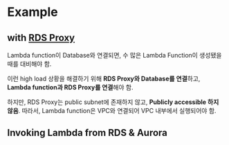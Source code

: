 # Example

## with [RDS Proxy](https://github.com/LeeWooJung/AWS-SAA-C03/tree/main/7.%20Database/7-1.%20Amazon%20RDS/7-1-6.%20RDS%20Proxy)

Lambda function이 Database와 연결되면, 수 많은 Lambda Function이 생성됐을 때를 대비해야 함.

이런 high load 상황을 해결하기 위해 **RDS Proxy와 Database를 연결**하고, **Lambda function과 RDS Proxy를 연결**해야 함.

하지만, RDS Proxy는 public subnet에 존재하지 않고, **Publicly accessible 하지 않음**. 따라서, Lambda function은 VPC와 연결되어 VPC 내부에서 실행되어야 함.

## Invoking Lambda from RDS & Aurora